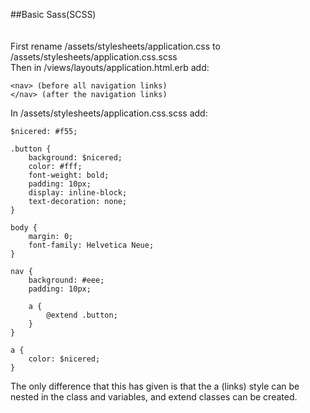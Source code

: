 ##Basic Sass(SCSS)<br>
<br>
<br>
First rename /assets/stylesheets/application.css to /assets/stylesheets/application.css.scss<br>
Then in /views/layouts/application.html.erb add:<br>
```
<nav> (before all navigation links)
</nav> (after the navigation links)
```
In /assets/stylesheets/application.css.scss add: <br>
```
$nicered: #f55;

.button {
	background: $nicered;
	color: #fff;
	font-weight: bold;
	padding: 10px;
	display: inline-block;
	text-decoration: none;
}

body {
	margin: 0;
	font-family: Helvetica Neue;
}

nav {
	background: #eee;
	padding: 10px;

	a {
		@extend .button;
	}
}

a {
	color: $nicered;
}
```
The only difference that this has given is that the a (links) style can be nested in the class and variables, and extend classes can be created.
